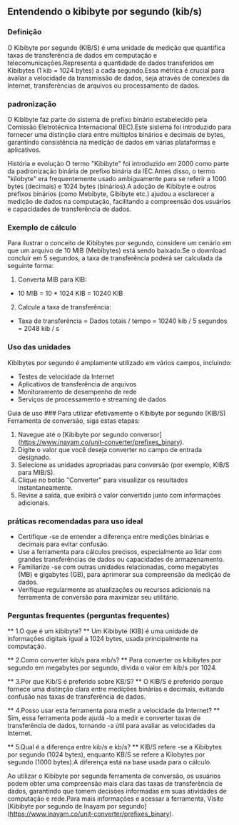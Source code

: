 ## Entendendo o kibibyte por segundo (kib/s)

### Definição
O Kibibyte por segundo (KIB/S) é uma unidade de medição que quantifica taxas de transferência de dados em computação e telecomunicações.Representa a quantidade de dados transferidos em Kibibytes (1 kib = 1024 bytes) a cada segundo.Essa métrica é crucial para avaliar a velocidade da transmissão de dados, seja através de conexões da Internet, transferências de arquivos ou processamento de dados.

### padronização
O Kibibyte faz parte do sistema de prefixo binário estabelecido pela Comissão Eletrotécnica Internacional (IEC).Este sistema foi introduzido para fornecer uma distinção clara entre múltiplos binários e decimais de bytes, garantindo consistência na medição de dados em várias plataformas e aplicativos.

História e evolução
O termo "Kibibyte" foi introduzido em 2000 como parte da padronização binária de prefixo binária da IEC.Antes disso, o termo "kilobyte" era frequentemente usado ambiguamente para se referir a 1000 bytes (decimais) e 1024 bytes (binários).A adoção de Kibibyte e outros prefixos binários (como Mebibyte, Gibibyte etc.) ajudou a esclarecer a medição de dados na computação, facilitando a compreensão dos usuários e capacidades de transferência de dados.

### Exemplo de cálculo
Para ilustrar o conceito de Kibibytes por segundo, considere um cenário em que um arquivo de 10 MIB (Mebibytes) está sendo baixado.Se o download concluir em 5 segundos, a taxa de transferência poderá ser calculada da seguinte forma:

1. Converta MIB para KIB:
- 10 MIB = 10 * 1024 KIB = 10240 KIB
2. Calcule a taxa de transferência:
- Taxa de transferência = Dados totais / tempo = 10240 kib / 5 segundos = 2048 kib / s

### Uso das unidades
Kibibytes por segundo é amplamente utilizado em vários campos, incluindo:
- Testes de velocidade da Internet
- Aplicativos de transferência de arquivos
- Monitoramento de desempenho de rede
- Serviços de processamento e streaming de dados

Guia de uso ###
Para utilizar efetivamente o Kibibyte por segundo (KIB/S) Ferramenta de conversão, siga estas etapas:
1. Navegue até o [Kibibyte por segundo conversor] (https://www.inayam.co/unit-converter/prefixes_binary).
2. Digite o valor que você deseja converter no campo de entrada designado.
3. Selecione as unidades apropriadas para conversão (por exemplo, KIB/S para MIB/S).
4. Clique no botão "Converter" para visualizar os resultados instantaneamente.
5. Revise a saída, que exibirá o valor convertido junto com informações adicionais.

### práticas recomendadas para uso ideal
- Certifique -se de entender a diferença entre medições binárias e decimais para evitar confusão.
- Use a ferramenta para cálculos precisos, especialmente ao lidar com grandes transferências de dados ou capacidades de armazenamento.
- Familiarize -se com outras unidades relacionadas, como megabytes (MB) e gigabytes (GB), para aprimorar sua compreensão da medição de dados.
- Verifique regularmente as atualizações ou recursos adicionais na ferramenta de conversão para maximizar seu utilitário.

### Perguntas frequentes (perguntas frequentes)

** 1.O que é um kibibyte? **
Um Kibibyte (KIB) é uma unidade de informações digitais igual a 1024 bytes, usada principalmente na computação.

** 2.Como converter kib/s para mb/s? **
Para converter os kibibytes por segundo em megabytes por segundo, divida o valor em kib/s por 1024.

** 3.Por que Kib/S é preferido sobre KB/S? **
O KIB/S é preferido porque fornece uma distinção clara entre medições binárias e decimais, evitando confusão nas taxas de transferência de dados.

** 4.Posso usar esta ferramenta para medir a velocidade da Internet? **
Sim, essa ferramenta pode ajudá -lo a medir e converter taxas de transferência de dados, tornando -a útil para avaliar as velocidades da Internet.

** 5.Qual é a diferença entre kib/s e kb/s? **
KIB/S refere -se a Kibibytes por segundo (1024 bytes), enquanto KB/S se refere a Kilobytes por segundo (1000 bytes).A diferença está na base usada para o cálculo.

Ao utilizar o Kibibyte por segunda ferramenta de conversão, os usuários podem obter uma compreensão mais clara das taxas de transferência de dados, garantindo que tomem decisões informadas em suas atividades de computação e rede.Para mais informações e acessar a ferramenta, Visite [Kibibyte por segundo de Inayam por segundo] (https://www.inayam.co/unit-converter/prefixes_binary).